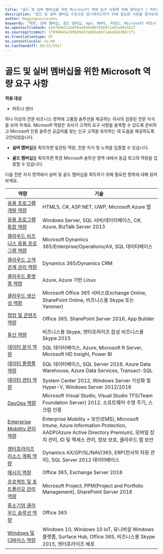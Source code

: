 ```yaml
---
title: "골드 및 실버 멤버십을 위한 Microsoft 역량 요구 사항에 대해 알아보기 | 파트너 센터"
description: "골드 및 실버 멤버십 수준으로 업그레이드하기 위해 필요한 사항을 알아보세요."
author: Maggiepuccievans
keywords: "역량, 실버 멤버십, 골드 멤버십, mpn, MAPS, 숙련도, Microsoft 파트너 네트워크, 네트워크 멤버십"
ms.openlocfilehash: e2670d6312e8f0add364d6f8569f1a92a991932f
ms.sourcegitcommit: 1f099043e299b09e57e8b5ebbf1abab5d308c1fc
ms.translationtype: HT
ms.contentlocale: ko-KR
ms.lasthandoff: 08/15/2017
---
```

# <a name="microsoft-competency-requirements-for-gold-and-silver-membership"></a>골드 및 실버 멤버십을 위한 Microsoft 역량 요구 사항

**적용 대상**

-  파트너 센터

하나 이상의 전문 비즈니스 영역에 고품질 솔루션을 제공하는 귀사의 검증된 전문 지식을 보여 주세요. Microsoft 역량은 귀사가 고객의 요구 사항을 충족할 수 있도록 준비하고 Microsoft 인증 솔루션 공급자를 찾는 신규 고객을 유치하는 데 도움을 제공하도록 고안되었습니다.

- **실버 멤버십**을 획득하면 일관된 역량, 전문 지식 및 노력을 입증할 수 있습니다.

- **골드 멤버십**을 획득하면 특정 Microsoft 솔루션 영역 내에서 동급 최고의 역량을 입증할 수 있습니다.

다음 전문 지식 영역에서 실버 및 골드 멤버십을 획득하기 위해 필요한 항목에 대해 읽어보세요.


| 역량  | 기술 |
|   ------------------   |   -------   |
| [응용 프로그램 개발 역량](competency-application-development.md) | HTML5, C#, ASP.NET, UWP, Microsoft Azure 앱 |
| [응용 프로그램 통합 역량](competency-application-integration.md) | Windows Server, SQL 서버/데이터베이스, C#, Azure, BizTalk Server 2013|
| [클라우드 비즈니스 응용 프로그램 역량](competency-cloud-business-applications.md)| Microsoft Dynamics 365/Enterprise/Operations/AX, SQL 데이터베이스 |
| [클라우드 고객 관계 관리 역량](competency-cloud-customer-relationship-management.md)| Dynamics 365/Dynamics CRM |
| [클라우드 플랫폼 역량](competency-cloud-platform.md)| Azure, Azure 기반 Linux |
| [클라우드 생산성 역량](competency-cloud-productivity.md)| Microsoft Office 365 서비스(Exchange Online, SharePoint Online, 비즈니스용 Skype 또는 Yammer)|
| [협업 및 콘텐츠 역량](competency-collaboration-and-content.md)| Office 365, SharePoint Server 2016, App Builder |
| [통신 역량](competency-communications.md)| 비즈니스용 Skype, 엔터프라이즈 음성 비즈니스용 Skype 2015 |
| [데이터 분석 역량](competency-data-analytics.md)| SQL 데이터베이스, Azure, Microsoft R Server, Microsoft HD Insight, Power BI |
| [데이터 플랫폼 역량](competency-data-platform.md)| SQL 데이터베이스, SQL Server 2016, Azure Data Warehouse, Azure Data Services, Transact-SQL |
| [데이터 센터 역량](competency-datacenter.md)| System Center 2012, Windows Server 가상화 및 Hyper-V, Windows Server 2012/2016 |
| [DevOps 역량](competency-devops.md)| Microsoft Visual Studio, Visual Studio TFS(Team Foundation Server) 2012, 소프트웨어 수명 주기, 스크럼 인증 |
| [Enterprise Mobility 관리 역량](competency-enterprise-mobility-management.md)| Enterprise Mobility + 보안(EMS), Microsoft Intune, Azure Information Protection, AADP(Azure Active Directory Premium), 모바일 장치 관리, ID 및 액세스 관리, 정보 보호, 클라우드 앱 보안 |
| [엔터프라이즈 리소스 계획 역량](competency-enterprise-resource-planning.md)| Dynamics AX/GP/SL/NAV/365, ERP(전사적 자원 관리), SQL Server 2012 데이터베이스  |
| [메시지 역량](competency-messaging.md)| Office 365, Exchange Server 2016 |
| [프로젝트 및 포트폴리오 관리 역량](competency-project-and-portfolio-management.md)| Microsoft Project, PPM(Project and Portfolio Management), SharePoint Server 2016|
| [중소기업 클라우드 솔루션 역량](competency-small-and-midmarket-cloud-solutions.md)| Office 365 |
| [Windows 및 디바이스 역량](competency-windows-and-devices.md)| Windows 10, Windows 10 IoT, 유니버설 Windows 플랫폼, Surface Hub, Office 365, 비즈니스용 Skype 2015, 엔터프라이즈 배포 |